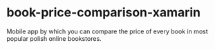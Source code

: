 # book-price-comparison-xamarin

Mobile app by which you can compare the price of every book in most popular polish online bookstores.
